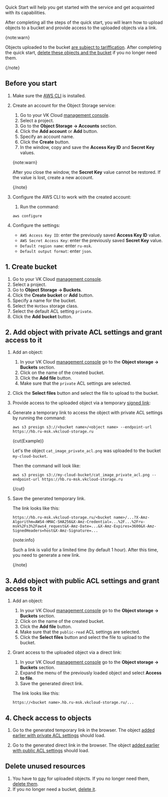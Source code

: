Quick Start will help you get started with the service and get acquainted with its capabilities.

After completing all the steps of the quick start, you will learn how to upload objects to a bucket and provide access to the uploaded objects via a link.

{note:warn}

Objects uploaded to the bucket [are subject to tariffication](../tariffication). After completing the quick start, [delete these objects and the bucket](#delete_unused_resources) if you no longer need them.

{/note}

## Before you start

1. Make sure the [AWS CLI](/ru/tools-for-using-services/cli/aws-cli "change-lang") is installed.
1. Create an account for the Object Storage service:

   1. Go to your VK Cloud [management console](https://msk.cloud.vk.com/app).
   1. Select a project.
   1. Go to the **Object Storage → Accounts** section.
   1. Click the **Add account** or **Add** button.
   1. Specify an account name.
   1. Click the **Create** button.
   1. In the window, copy and save the **Access Key ID** and **Secret Key** values.

   {note:warn}

   After you close the window, the **Secret Key** value cannot be restored. If the value is lost, create a new account.

   {/note}

1. Configure the AWS CLI to work with the created account:

   1. Run the command:

   ```console
   aws configure
   ```

1. Configure the settings:

   - `AWS Access Key ID`: enter the previously saved **Access Key ID** value.
   - `AWS Secret Access Key`: enter the previously saved **Secret Key** value.
   - `Default region name`: enter `ru-msk`.
   - `Default output format`: enter `json`.

## 1. Create bucket

1. Go to your VK Cloud [management console](https://cloud.vk.com/app).
1. Select a project.
1. Go to **Object Storage → Buckets**.
1. Click the **Create bucket** or **Add** button.
1. Specify a name for the bucket.
1. Select the `Hotbox` storage class.
1. Select the default ACL setting `private`.
1. Click the **Add bucket** button.

## 2. Add object with private ACL settings and grant access to it

1. Add an object:

   1. In your VK Cloud [management console](https://cloud.vk.com/app) go to the **Object storage → Buckets** section.
   1. Click on the name of the created bucket.
   1. Click the **Add file** button.
   1. Make sure that the `private` ACL settings are selected.
1. Click the **Select files** button and select the file to upload to the bucket.

1. Provide access to the uploaded object via a temporary [signed link](../instructions/access-management/signed-url):

1. Generate a temporary link to access the object with private ACL settings by running the command:

   ```console
   aws s3 presign s3://<bucket name>/<object name> --endpoint-url https://hb.ru-msk.vkcloud-storage.ru
   ```

   {cut(Example)}

   Let's the object `cat_image_private_acl.png` was uploaded to the bucket `my-cloud-bucket`.

   Then the command will look like:

   ```console
   aws s3 presign s3://my-cloud-bucket/cat_image_private_acl.png --endpoint-url https://hb.ru-msk.vkcloud-storage.ru
   ```

   {/cut}

1. Save the generated temporary link.

   The link looks like this:

   ```http
   https://hb.ru-msk.vkcloud-storage.ru/<bucket name>/...?X-Amz-Algorithm=AWS4-HMAC-SHA256&X-Amz-Credential=...%2F...%2Fru-msk%2Fs3%2Faws4_request&X-Amz-Date=...&X-Amz-Expires=3600&X-Amz-SignedHeaders=host&X-Amz-Signature=...
   ```

   {note:info}

   Such a link is valid for a limited time (by default 1 hour). After this time, you need to generate a new link.

   {/note}

## 3. Add object with public ACL settings and grant access to it

1. Add an object:

   1. In your VK Cloud [management console](https://cloud.vk.com/app) go to the **Object storage → Buckets** section.
   1. Click on the name of the created bucket.
   1. Click the **Add file** button.
   1. Make sure that the `public-read` ACL settings are selected.
   1. Click the **Select files** button and select the file to upload to the bucket.

1. Grant access to the uploaded object via a direct link:

   1. In your VK Cloud [management console](https://cloud.vk.com/app) go to the **Object storage → Buckets** section.
   1. Expand the menu of the previously loaded object and select **Access to file**.
   1. Save the generated direct link.

   The link looks like this:

   ```http
   https://<bucket name>.hb.ru-msk.vkcloud-storage.ru/...
   ```

## 4. Check access to objects

1. Go to the generated temporary link in the browser. The object [added earlier with private ACL settings](#2_add_object_with_private_acl_settings_and_grant_access_to_it) should load.

1. Go to the generated direct link in the browser. The object [added earlier with public ACL settings](#3_add_object_with_public_acl_settings_and_grant_access_to_it) should load.

## Delete unused resources

1. You have to [pay](../tariffication) for uploaded objects. If you no longer need them, [delete them](../instructions/objects/manage-object).
1. If you no longer need a bucket, [delete it](../instructions/buckets/bucket#removing_a_bucket).
